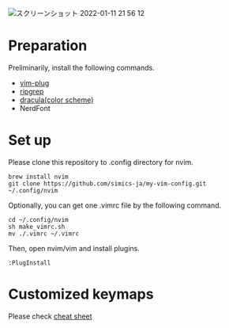 ![スクリーンショット 2022-01-11 21 56 12](https://user-images.githubusercontent.com/29770297/148946532-1bedf79d-5d37-40d0-b47f-68d21502114a.png)

# Preparation

Preliminarily, install the following commands.

- [vim-plug](https://github.com/junegunn/vim-plug)
- [ripgrep](https://github.com/BurntSushi/ripgrep)
- [dracula(color scheme)](https://github.com/dracula/dracula-theme)
- NerdFont

# Set up

Please clone this repository to .config directory for nvim.

```
brew install nvim
git clone https://github.com/simics-ja/my-vim-config.git ~/.config/nvim
```

Optionally, you can get one .vimrc file by the following command.

```
cd ~/.config/nvim
sh make_vimrc.sh
mv ./.vimrc ~/.vimrc
```

Then, open nvim/vim and install plugins.

```
:PlugInstall
```

# Customized keymaps

Please check [cheat sheet](https://github.com/simics-ja/my-vim-config/blob/main/cheatsheet.md)
